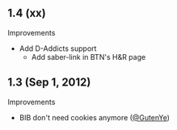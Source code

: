 ## 1.4 (xx)

Improvements

  - Add D-Addicts support
	- Add saber-link in BTN's H&R page

## 1.3 (Sep 1, 2012)

Improvements

  - BIB don't need cookies anymore ([@GutenYe][])

<!--- The following link definition list is generated by PimpMyChangelog --->
[@GutenYe]: https://github.com/GutenYe
